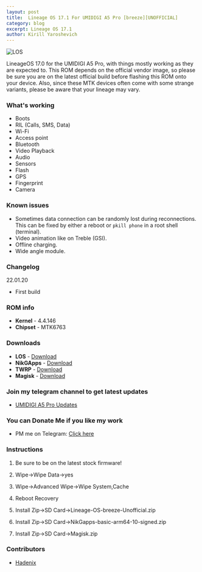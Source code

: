 ```yaml
---
layout: post
title:  Lineage OS 17.1 For UMIDIGI A5 Pro [breeze][UNOFFICIAL]
category: blog
excerpt: Lineage OS 17.1
author: Kirill Yaroshevich
---
```


![LOS](http://Hadenix.github.io/images/los17-1.jpg)

LineageOS 17.0 for the UMIDIGI A5 Pro, with things mostly working as they are expected to. This ROM depends on the official vendor image, so please be sure you are on the latest official build before flashing this ROM onto your device. Also, since these MTK devices often come with some strange variants, please be aware that your lineage may vary.

### What's working
* Boots
* RIL (Calls, SMS, Data)
* Wi-Fi
* Access point
* Bluetooth
* Video Playback
* Audio
* Sensors
* Flash
* GPS
* Fingerprint
* Camera

### Known issues
* Sometimes data connection can be randomly lost during reconnections. This can be fixed by either a reboot or `pkill phone` in a root shell (terminal).
* Video animation like on Treble (GSI).
* Offline charging.
* Wide angle module.

### Changelog
22.01.20
* First build

### ROM info
* **Kernel** - 4.4.146
* **Chipset** - MTK6763

### Downloads
* **LOS** - [Download](https://sourceforge.net/projects/umidigi-mt6763-dev/files/ROM/Non-Treble/LineageOS/)
* **NikGApps** - [Download](https://sourceforge.net/projects/nikgapps/files/Releases/NikGapps-Q/)
* **TWRP** - [Download](https://sourceforge.net/projects/umidigi-mt6763-dev/files/TWRP/)
* **Magisk** - [Download](https://github.com/topjohnwu/Magisk/releases)

### Join my telegram channel to get latest updates
* [UMIDIGI A5 Pro Updates](https://t.me/UMIDIGIA5Pro)

### You can Donate Me if you like my work
* PM me on Telegram: [Click here](https://t.me/Hadenix)

### Instructions
1) Be sure to be on the latest stock firmware!

3) Wipe->Wipe Data->yes

2) Wipe->Advanced Wipe->Wipe System,Cache

4) Reboot Recovery

5) Install Zip->SD Card->Lineage-OS-breeze-Unofficial.zip

6) Install Zip->SD Card->NikGapps-basic-arm64-10-signed.zip

7) Install Zip->SD Card->Magisk.zip

### Contributors
* [Hadenix](https://t.me/Hadenix)
